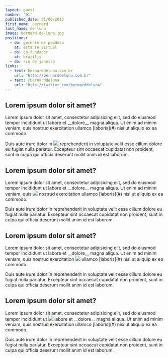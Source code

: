 ```yaml
---
layout: guest
number: '01'
published_date: 21/06/2013
first_name: bernard
last_name: de luna
image: bernard-de-luna.jpg
positions:
  - do: gerente de produto
    at: estante virtual
  - do: co-fundador
    at: braziljs
  - do: rio de janeiro
links:
  - text: bernarddeluna.com.br
    url: "http://bernarddeluna.com.br"
  - text: @bernarddeluna
    url: "http://twitter.com/bernarddeluna"
---
```

<section class="question">
  <div class="wrapper">
    <div class="question-title-area">
      <h2 class="question-title">Lorem ipsum dolor sit amet?</h2>
    </div>
    <div class="question-content-area">
      <div class="question-content text">
        <p>
        Lorem ipsum dolor sit amet, consectetur adipisicing elit, sed do eiusmod
        tempor incididunt ut labore et __dolore__ magna aliqua. Ut enim ad minim veniam,
        quis nostrud exercitation ullamco [laboris](#) nisi ut aliquip ex ea commodo.
        </p>
        <p>
        Duis aute irure dolor in <img class="image-fit" src="/images/guests/bernard1.jpg"> reprehenderit in voluptate velit esse
        cillum dolore eu fugiat nulla pariatur. Excepteur sint occaecat cupidatat non
        proident, sunt in culpa qui officia deserunt mollit anim id est laborum.
        </p>
      </div>
    </div>
  </div>
</section>

<section class="question">
  <div class="wrapper">
    <div class="question-title-area">
      <h2 class="question-title">Lorem ipsum dolor sit amet?</h2>
    </div>
    <div class="question-content-area">
      <div class="question-content text">
        <p>
        Lorem ipsum dolor sit amet, consectetur adipisicing elit, sed do eiusmod
        tempor incididunt ut labore et __dolore__ magna aliqua. Ut enim ad minim veniam,
        quis <img class="image-fit" src="/images/guests/bernard1.jpg"> nostrud exercitation ullamco [laboris](#) nisi ut aliquip ex ea commodo.
        </p>
        <p>
        Duis aute irure dolor in reprehenderit in voluptate velit esse
        cillum dolore eu fugiat nulla pariatur. Excepteur sint occaecat cupidatat non
        proident, sunt in culpa qui officia deserunt mollit anim id est laborum.
        </p>
      </div>
    </div>
  </div>
</section>

<section class="question">
  <div class="wrapper">
    <div class="question-title-area">
      <h2 class="question-title">Lorem ipsum dolor sit amet?</h2>
    </div>
    <div class="question-content-area">
      <div class="question-content text">
        <p>
        Lorem ipsum dolor sit amet, consectetur adipisicing elit, sed do eiusmod
        tempor incididunt ut labore et __dolore__ magna aliqua. Ut enim ad minim veniam,
        quis nostrud exercitation <img class="image-float" src="/images/guests/bernard2.jpg"> ullamco [laboris](#) nisi ut aliquip ex ea commodo.
        </p>
        <p>
        Duis aute irure dolor in reprehenderit in voluptate velit esse
        cillum dolore eu fugiat nulla pariatur. Excepteur sint occaecat cupidatat non
        proident, sunt in culpa qui officia deserunt mollit anim id est laborum.
        </p>
      </div>
    </div>
  </div>
</section>

<section class="question">
  <div class="wrapper">
    <div class="question-title-area">
      <h2 class="question-title">Lorem ipsum dolor sit amet?</h2>
    </div>
    <div class="question-content-area">
      <div class="question-content text">
        <p>
        Lorem ipsum dolor sit amet, consectetur adipisicing elit, sed do eiusmod
        tempor incididunt ut <img class="image-float" src="/images/guests/bernard2.jpg"> labore et __dolore__ magna aliqua. Ut enim ad minim veniam,
        quis nostrud exercitation ullamco [laboris](#) nisi ut aliquip ex ea commodo.
        </p>
        <p>
        Duis aute irure dolor in reprehenderit in voluptate velit esse
        cillum dolore eu fugiat nulla pariatur. Excepteur sint occaecat cupidatat non
        proident, sunt in culpa qui officia deserunt mollit anim id est laborum.
        </p>
      </div>
    </div>
  </div>
</section>